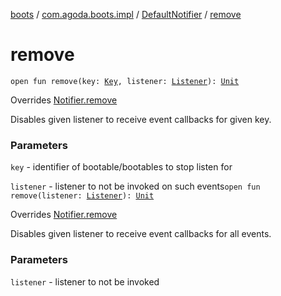 [boots](../../index.md) / [com.agoda.boots.impl](../index.md) / [DefaultNotifier](index.md) / [remove](./remove.md)

# remove

`open fun remove(key: `[`Key`](../../com.agoda.boots/-key/index.md)`, listener: `[`Listener`](../../com.agoda.boots/-listener/index.md)`): `[`Unit`](https://kotlinlang.org/api/latest/jvm/stdlib/kotlin/-unit/index.html)

Overrides [Notifier.remove](../../com.agoda.boots/-notifier/remove.md)

Disables given listener to receive event callbacks for given key.

### Parameters

`key` - identifier of bootable/bootables to stop listen for

`listener` - listener to not be invoked on such events`open fun remove(listener: `[`Listener`](../../com.agoda.boots/-listener/index.md)`): `[`Unit`](https://kotlinlang.org/api/latest/jvm/stdlib/kotlin/-unit/index.html)

Overrides [Notifier.remove](../../com.agoda.boots/-notifier/remove.md)

Disables given listener to receive event callbacks for all events.

### Parameters

`listener` - listener to not be invoked